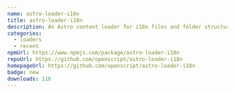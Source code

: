 ```yaml
---
name: astro-loader-i18n
title: astro-loader-i18n
description: An Astro content loader for i18n files and folder structures.
categories:
  - loaders
  - recent
npmUrl: https://www.npmjs.com/package/astro-loader-i18n
repoUrl: https://github.com/openscript/astro-loader-i18n
homepageUrl: https://github.com/openscript/astro-loader-i18n
badge: new
downloads: 116
---
```


